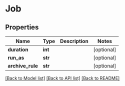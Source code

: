 # Job

## Properties
Name | Type | Description | Notes
------------ | ------------- | ------------- | -------------
**duration** | **int** |  | [optional] 
**run_as** | **str** |  | [optional] 
**archive_rule** | **str** |  | [optional] 

[[Back to Model list]](../README.md#documentation-for-models) [[Back to API list]](../README.md#documentation-for-api-endpoints) [[Back to README]](../README.md)


